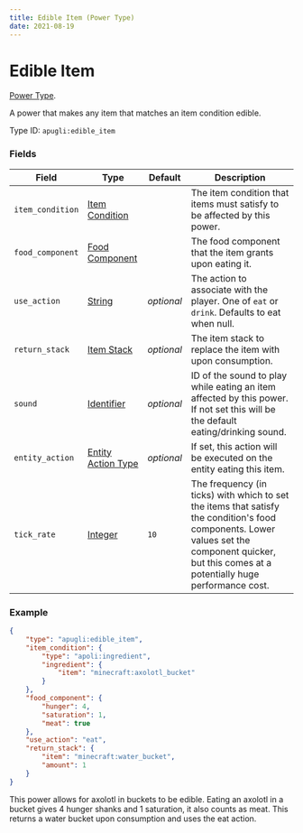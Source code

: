 ```yaml
---
title: Edible Item (Power Type)
date: 2021-08-19
---
```


# Edible Item

[Power Type](../power_types.md).

A power that makes any item that matches an item condition edible.

Type ID: `apugli:edible_item`

### Fields

Field  | Type | Default | Description
-------|------|---------|-------------
`item_condition` | [Item Condition](https://origins.readthedocs.io/en/latest/types/item_condition_types/) |  | The item condition that items must satisfy to be affected by this power.
`food_component` | [Food Component](../data_types/food_component.md) | | The food component that the item grants upon eating it.
`use_action` | [String](https://origins.readthedocs.io/en/latest/types/data_types/string/) | *optional* | The action to associate with the player. One of `eat` or `drink`. Defaults to eat when null.
`return_stack` | [Item Stack](https://origins.readthedocs.io/en/latest/types/data_types/item_stack/) | *optional* | The item stack to replace the item with upon consumption.
`sound` | [Identifier](https://origins.readthedocs.io/en/latest/types/data_types/identifier/) | *optional* | ID of the sound to play while eating an item affected by this power. If not set this will be the default eating/drinking sound.
`entity_action` | [Entity Action Type](https://origins.readthedocs.io/en/latest/types/entity_action_types/) | *optional* | If set, this action will be executed on the entity eating this item.
`tick_rate` | [Integer](https://origins.readthedocs.io/en/latest/types/data_types/integer/) | `10` | The frequency (in ticks) with which to set the items that satisfy the condition's food components. Lower values set the component quicker, but this comes at a potentially huge performance cost.

### Example
```json
{
    "type": "apugli:edible_item",
    "item_condition": {
        "type": "apoli:ingredient",
        "ingredient": {
            "item": "minecraft:axolotl_bucket"
        }
    },
    "food_component": {
        "hunger": 4,
        "saturation": 1,
        "meat": true
    },
    "use_action": "eat",
    "return_stack": {
        "item": "minecraft:water_bucket",
        "amount": 1
    }
}
```
This power allows for axolotl in buckets to be edible. Eating an axolotl in a bucket gives 4 hunger shanks and 1 saturation, it also counts as meat. This returns a water bucket upon consumption and uses the eat action.
